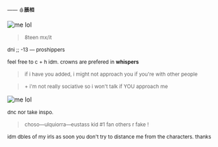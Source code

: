 <sup>—— 🩸**脹相**</sub>

![me lol](https://media.tenor.com/jt2H_bzZh5sAAAAC/choso-choso-jjk.gif)
> <sup>8teen  mx/it</sub>

<sup>dni ;;  -13 — proshippers</sub>

<sup>feel free to c + h idm.  crowns are prefered in **whispers**</sub>

> <sup>if i have you added, i might not approach you if you're with other people</sub>

> <sup>+ i'm not really sociative so i won't talk if YOU approach me

![me lol](https://media1.tenor.com/m/Vbq3K5r4oy0AAAAd/choso-crying.gif)

<sup>dnc nor take inspo.</sub>

> <sup>choso—ulquiorra—eustass kid #1 fan others r fake !</sub>

<sup>idm dbles of my irls as soon you don't try to distance me from the characters. thanks</sub>
